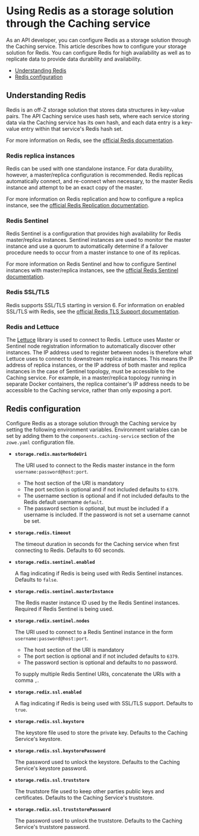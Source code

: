 # Using Redis as a storage solution through the Caching service

As an API developer, you can configure Redis as a storage solution through the Caching service. This article describes how to configure your storage solution for Redis.
You can configure Redis for high availability as well as to replicate data to provide data durability and availability.

- [Understanding Redis](#understanding-redis)
- [Redis configuration](#redis-configuration)

## Understanding Redis

Redis is an off-Z storage solution that stores data structures in key-value pairs. The API Caching service uses hash sets, where each
service storing data via the Caching service has its own hash, and each data entry is a key-value entry within that service's Redis hash set.

For more information on Redis, see the [official Redis documentation](https://redis.io/documentation).

### Redis replica instances

Redis can be used with one standalone instance. For data durability, however, a master/replica configuration is recommended.
Redis replicas automatically connect, and re-connect when necessary, to the master Redis instance and attempt to be an exact copy of the master.

For more information on Redis replication and how to configure a replica instance, see the [official Redis Replication documentation](https://redis.io/topics/replication).

### Redis Sentinel

Redis Sentinel is a configuration that provides high availability for Redis master/replica instances.
Sentinel instances are used to monitor the master instance and use a quorum to automatically determine if a failover procedure needs to occur from a master instance to one of its replicas.

For more information on Redis Sentinel and how to configure Sentinel instances with master/replica instances, see the [official Redis Sentinel documentation](https://redis.io/topics/replication).

### Redis SSL/TLS

Redis supports SSL/TLS starting in version 6. For information on enabled SSL/TLS with Redis, see the [official Redis TLS Support documentation](https://redis.io/topics/replication).

### Redis and Lettuce

The [Lettuce](https://lettuce.io/) library is used to connect to Redis. Lettuce uses Master or Sentinel node registration information to automatically discover other instances.
The IP address used to register between nodes is therefore what Lettuce uses to connect to downstream replica instances. This means the IP address of replica instances,
or the IP address of both master and replica instances in the case of Sentinel topology, must be accessible to the Caching service. For example, in a master/replica topology running
in separate Docker containers, the replica container's IP address needs to be accessible to the Caching service, rather than only exposing a port.

## Redis configuration

Configure Redis as a storage solution through the Caching service by setting the following environment variables. Environment variables can be set by adding them to the `components.caching-service` section of the `zowe.yaml` configuration file.

* **`storage.redis.masterNodeUri`**

    The URI used to connect to the Redis master instance in the form `username:password@host:port`.

    * The host section of the URI is mandatory
    * The port section is optional and if not included defaults to `6379`.
    * The username section is optional and if not included defaults to the Redis default username `default`.
    * The password section is optional, but must be included if a username is included. If the password is not set a username cannot be set.

* **`storage.redis.timeout`** 

    The timeout duration in seconds for the Caching service when first connecting to Redis. Defaults to 60 seconds.

* **`storage.redis.sentinel.enabled`**

    A flag indicating if Redis is being used with Redis Sentinel instances. Defaults to `false`.

* **`storage.redis.sentinel.masterInstance`** 

    The Redis master instance ID used by the Redis Sentinel instances. Required if Redis Sentinel is being used.

* **`storage.redix.sentinel.nodes`** 

    The URI used to connect to a Redis Sentinel instance in the form `username:password@host:port`.

    * The host section of the URI is mandatory
    * The port section is optional and if not included defaults to `6379`.
    * The password section is optional and defaults to no password.

    To supply multiple Redis Sentinel URIs, concatenate the URIs with a comma `,`.

* **`storage.redix.ssl.enabled`** 

    A flag indicating if Redis is being used with SSL/TLS support. Defaults to `true`.

* **`storage.redis.ssl.keystore`** 

    The keystore file used to store the private key. Defaults to the Caching Service's keystore.

* **`storage.redis.ssl.keystorePassword`** 

    The password used to unlock the keystore. Defaults to the Caching Service's keystore password.

* **`storage.redis.ssl.truststore`** 

    The truststore file used to keep other parties public keys and certificates. Defaults to the Caching Service's truststore.

* **`storage.redix.ssl.truststorePassword`** 

    The password used to unlock the truststore. Defaults to the Caching Service's truststore password.
